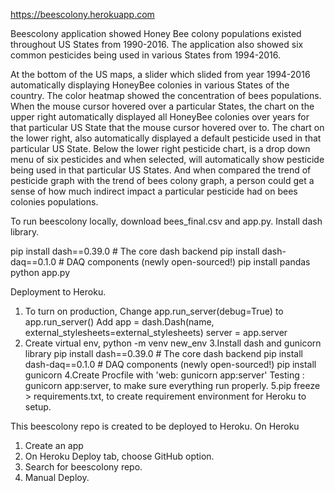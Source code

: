 
https://beescolony.herokuapp.com

Beescolony application showed Honey Bee colony populations existed throughout US States from 1990-2016. The application also showed six common pesticides being used in various States from 1994-2016. 

At the bottom of the US maps, a slider which slided from year 1994-2016 automatically displaying HoneyBee colonies in various States of the country. The color heatmap showed the concentration of bees populations. When the mouse cursor hovered over a particular States, the chart on the upper right automatically displayed all HoneyBee colonies over years for that particular US State that the mouse cursor hovered over to. The chart on the lower right, also automatically displayed a default pesticide used in that particular US State. Below the lower right pesticide chart, is a drop down menu of six pesticides and when selected, will automatically show pesticide being used in that particular US States. And when compared the trend of pesticide graph with the trend of bees colony graph, a person could get a sense of how much indirect impact a particular pesticide had on bees colonies populations.

To run beescolony locally, download bees_final.csv and app.py.
Install dash library.

pip install dash==0.39.0  # The core dash backend
pip install dash-daq==0.1.0  # DAQ components (newly open-sourced!)
pip install pandas
python app.py

Deployment to Heroku.
1. To turn on production, Change app.run_server(debug=True) to app.run_server() Add app = dash.Dash(name, external_stylesheets=external_stylesheets) server = app.server
2. Create virtual env, python -m venv new_env
3.Install dash and gunicorn library pip install dash==0.39.0 # The core dash backend pip install dash-daq==0.1.0 # DAQ components (newly open-sourced!) pip install gunicorn
4.Create Procfile with 'web: gunicorn app:server' Testing : gunicorn app:server, to make sure everything run properly.
5.pip freeze > requirements.txt, to create requirement environment for Heroku to setup.

This beescolony repo is created to be deployed to Heroku. On Heroku

1. Create an app
2. On Heroku Deploy tab, choose GitHub option.
3. Search for beescolony repo.
4. Manual Deploy.
